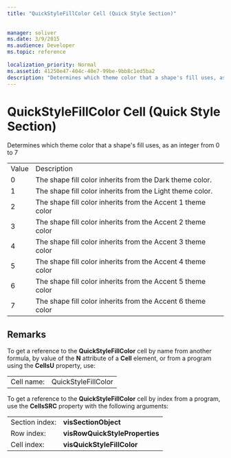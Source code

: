 ```yaml
---
title: "QuickStyleFillColor Cell (Quick Style Section)"
 
 
manager: soliver
ms.date: 3/9/2015
ms.audience: Developer
ms.topic: reference
 
localization_priority: Normal
ms.assetid: 41250e47-404c-40e7-99be-9bb8c1ed5ba2
description: "Determines which theme color that a shape's fill uses, as an integer from 0 to 7"
---
```


# QuickStyleFillColor Cell (Quick Style Section)

Determines which theme color that a shape's fill uses, as an integer from 0 to 7
  
|||
|:-----|:-----|
|Value  <br/> |Description  <br/> |
|0  <br/> |The shape fill color inherits from the Dark theme color.  <br/> |
|1  <br/> |The shape fill color inherits from the Light theme color.  <br/> |
|2  <br/> |The shape fill color inherits from the Accent 1 theme color  <br/> |
|3  <br/> |The shape fill color inherits from the Accent 2 theme color  <br/> |
|4  <br/> |The shape fill color inherits from the Accent 3 theme color  <br/> |
|5  <br/> |The shape fill color inherits from the Accent 4 theme color  <br/> |
|6  <br/> |The shape fill color inherits from the Accent 5 theme color  <br/> |
|7  <br/> |The shape fill color inherits from the Accent 6 theme color  <br/> |
   
## Remarks

To get a reference to the **QuickStyleFillColor** cell by name from another formula, by value of the **N** attribute of a **Cell** element, or from a program using the **CellsU** property, use: 
  
|||
|:-----|:-----|
| Cell name:  <br/> | QuickStyleFillColor  <br/> |
   
To get a reference to the **QuickStyleFillColor** cell by index from a program, use the **CellsSRC** property with the following arguments: 
  
|||
|:-----|:-----|
| Section index:  <br/> |**visSectionObject** <br/> |
| Row index:  <br/> |**visRowQuickStyleProperties** <br/> |
| Cell index:  <br/> |**visQuickStyleFillColor** <br/> |
   

